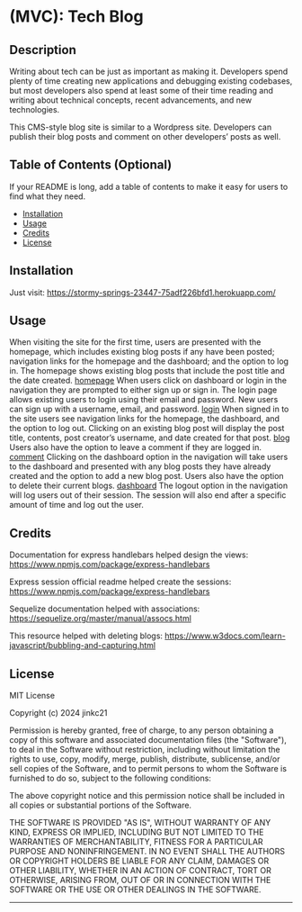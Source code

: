 # (MVC): Tech Blog

## Description

Writing about tech can be just as important as making it. Developers spend plenty of time creating new applications and debugging existing codebases, but most developers also spend at least some of their time reading and writing about technical concepts, recent advancements, and new technologies.

This CMS-style blog site is similar to a Wordpress site. Developers can publish their blog posts and comment on other developers’ posts as well.

## Table of Contents (Optional)

If your README is long, add a table of contents to make it easy for users to find what they need.

- [Installation](#installation)
- [Usage](#usage)
- [Credits](#credits)
- [License](#license)

## Installation

Just visit:
https://stormy-springs-23447-75adf226bfd1.herokuapp.com/

## Usage

When visiting the site for the first time, users are presented with the homepage, which includes existing blog posts if any have been posted; navigation links for the homepage and the dashboard; and the option to log in.
The homepage shows existing blog posts that include the post title and the date created.
[homepage](assets/images/homepage.png)
When users click on dashboard or login in the navigation they are prompted to either sign up or sign in.
The login page allows existing users to login using their email and password. New users can sign up with a username, email, and password.
[login](assets/images/login.png)
When signed in to the site users see navigation links for the homepage, the dashboard, and the option to log out.
Clicking on an existing blog post will display the post title, contents, post creator’s username, and date created for that post.
[blog](assets/images/blog.png)
Users also have the option to leave a comment if they are logged in.
[comment](assets/images/comment.png)
Clicking on the dashboard option in the navigation will take users to the dashboard and presented with any blog posts they have already created and the option to add a new blog post.
Users also have the option to delete their current blogs.
[dashboard](assets/images/dashboard.png)
The logout option in the navigation will log users out of their session.
The session will also end after a specific amount of time and log out the user.

## Credits
Documentation for express handlebars helped design the views:
https://www.npmjs.com/package/express-handlebars

Express session official readme helped create the sessions:
https://www.npmjs.com/package/express-handlebars

Sequelize documentation helped with associations:
https://sequelize.org/master/manual/assocs.html

This resource helped with deleting blogs:
https://www.w3docs.com/learn-javascript/bubbling-and-capturing.html

## License

MIT License

Copyright (c) 2024 jinkc21

Permission is hereby granted, free of charge, to any person obtaining a copy
of this software and associated documentation files (the "Software"), to deal
in the Software without restriction, including without limitation the rights
to use, copy, modify, merge, publish, distribute, sublicense, and/or sell
copies of the Software, and to permit persons to whom the Software is
furnished to do so, subject to the following conditions:

The above copyright notice and this permission notice shall be included in all
copies or substantial portions of the Software.

THE SOFTWARE IS PROVIDED "AS IS", WITHOUT WARRANTY OF ANY KIND, EXPRESS OR
IMPLIED, INCLUDING BUT NOT LIMITED TO THE WARRANTIES OF MERCHANTABILITY,
FITNESS FOR A PARTICULAR PURPOSE AND NONINFRINGEMENT. IN NO EVENT SHALL THE
AUTHORS OR COPYRIGHT HOLDERS BE LIABLE FOR ANY CLAIM, DAMAGES OR OTHER
LIABILITY, WHETHER IN AN ACTION OF CONTRACT, TORT OR OTHERWISE, ARISING FROM,
OUT OF OR IN CONNECTION WITH THE SOFTWARE OR THE USE OR OTHER DEALINGS IN THE
SOFTWARE.

---
